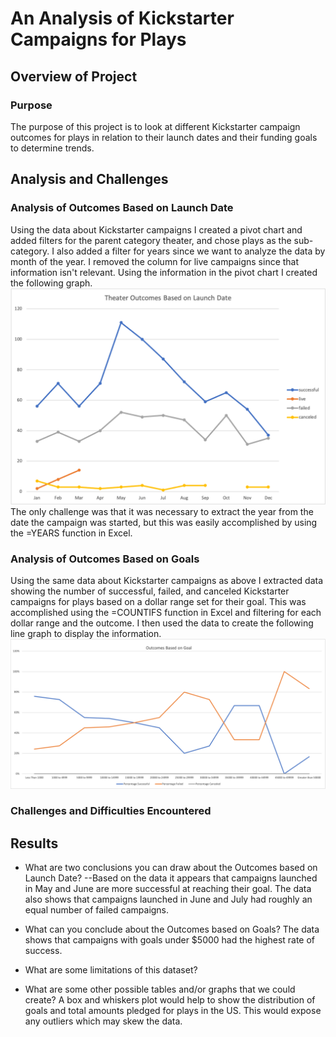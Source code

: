 # An Analysis of Kickstarter Campaigns for Plays

## Overview of Project

### Purpose 
The purpose of this project is to look at different Kickstarter campaign outcomes for plays in relation to their launch dates and their funding goals to determine trends.

## Analysis and Challenges


### Analysis of Outcomes Based on Launch Date
Using the data about Kickstarter campaigns I created a pivot chart and added filters for the parent category theater, and chose plays as the sub-category. I also added a filter for years since we want to analyze the data by month of the year. I removed the column for live campaigns since that information isn't relevant. Using the information in the pivot chart I created the following graph.
![image](https://github.com/lelar92/kickstarter-analysis/blob/main/Theater_Outcomes_vs_Launch.png)
The only challenge was that it was necessary to extract the year from the date the campaign was started, but this was easily accomplished by using the =YEARS function in Excel.

### Analysis of Outcomes Based on Goals
Using the same data about Kickstarter campaigns as above I extracted data showing the number of successful, failed, and canceled Kickstarter campaigns for plays based on a dollar range set for their goal. This was accomplished using the =COUNTIFS function in Excel and filtering for each dollar range and the outcome. I then used the data to create the following line graph to display the information.
![image](https://github.com/lelar92/kickstarter-analysis/blob/main/Outcomes_vs_Goals.png)

### Challenges and Difficulties Encountered

## Results

- What are two conclusions you can draw about the Outcomes based on Launch Date?
--Based on the data it appears that campaigns launched in May and June are more successful at reaching their goal. The data also shows that campaigns launched in June and July had roughly an equal number of failed campaigns.

- What can you conclude about the Outcomes based on Goals?
The data shows that campaigns with goals under $5000 had the highest rate of success.

- What are some limitations of this dataset?


- What are some other possible tables and/or graphs that we could create?
A box and whiskers plot would help to show the distribution of goals and total amounts pledged for plays in the US. This would expose any outliers which may skew the data.
